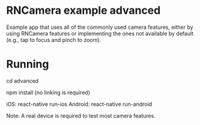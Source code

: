 # RNCamera example advanced

Example app that uses all of the commonly used camera features, either by using RNCamera features or implementing the ones not available by default (e.g., tap to focus and pinch to zoom).


# Running

cd advanced

npm install (no linking is required)

iOS: react-native run-ios
Android: react-native run-android


Note: A real device is required to test most camera features.
